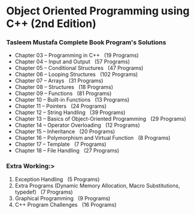 # Object Oriented Programming using C++ (2nd Edition)
### Tasleem Mustafa Complete Book Program's Solutions

- Chapter 03 – Programming in C++ &nbsp; (19 Programs)
- Chapter 04 – Input and Output &nbsp; (57 Programs)
- Chapter 05 – Conditional Structures &nbsp; (47 Programs)
- Chapter 06 – Looping Structures &nbsp; (102 Programs)
- Chapter 07 – Arrays &nbsp; (31 Programs)
- Chapter 08 – Structures &nbsp; (18 Programs)
- Chapter 09 – Functions &nbsp; (81 Programs)
- Chapter 10 – Built-in Functions &nbsp; (13 Programs)
- Chapter 11 – Pointers &nbsp; (24 Programs)
- Chapter 12 – String Handling &nbsp; (39 Programs)
- Chapter 13 – Basics of Object-Oriented Programming &nbsp; (29 Programs)
- Chapter 14 – Operator Overloading &nbsp; (12 Programs)
- Chapter 15 – Inheritance &nbsp; (20 Programs)
- Chapter 16 – Polymorphism and Virtual Function &nbsp; (8 Programs)
- Chapter 17 – Template &nbsp; (7 Programs)
- Chapter 18 – File Handling &nbsp; (27 Programs)
### Extra Working:>
1. Exception Handling &nbsp; (5 Programs)
2. Extra Programs (Dynamic Memory Allocation, Macro Substitutions, typedef) &nbsp; (7 Programs)
3. Graphical Programming &nbsp; (9 Programs)
4. C++ Program Challenges &nbsp; (16 Programs)

